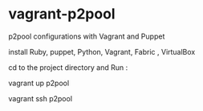 vagrant-p2pool
==============

p2pool configurations with Vagrant and Puppet

install Ruby, puppet, Python, Vagrant, Fabric , VirtualBox

cd to the project directory and Run :

vagrant up p2pool

vagrant ssh p2pool
